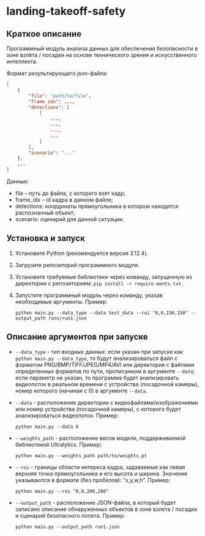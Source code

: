 # landing-takeoff-safety

## Краткое описание

Программный модуль анализа данных для обеспечения безопасности в зоне взлёта / посадки на основе технического зрения и искусственного интеллекта.

Формат результирующего json-файла:

```json
[
    {
        "file": "path/to/file",
        "frame_idx": ...,
        "detections": [
            [
                ...,
                ...,
                ...,
                ...
            ]
        ],
        "scenario": "..."
    },
    ...
]
```

Данные:

* file – путь до файла, с которого взят кадр;
* frame_idx – id кадра в данном файле;
* detections: координаты прямоугольника в котором находится
  распознанный объект;
* scenario: сценарий для данной ситуации.

## Установка и запуск

1. Установите Python (рекомендуется версия 3.12.4).
2. Загрузите репозиторий программного модуля.
3. Установите требуемые библиотеки через команду, запущенную из директории с репозиторием: ``pip install -r require-ments.txt.``
4. Запустите программный модуль через команду, указав необходимые аргументы. Пример:  

   ```
   python main.py --data_type --data test_data --roi "0,0,150,150" --output_path runs/run1.json
   ```

## Описание аргументов при запуске

* `--data_type` - тип входных данных: если указан при запуске как `python main.py --data_type`, то будут анализироваться файл с форматом PNG/BMP/TIFF/JPEG/MP4/AVI или директория с файлами определенных форматов по пути, прописанном в аргументе `--data`; если параметр не указан, то программа будет анализировать видеопоток в реальном времени с устройства (посадочной камеры), номер которого (начиная с 0) в аргументе `--data`.
* `--data` -  расположение директории с видеофайлами/изображениями или номер устройства (посадочной камеры), с которого будет анализироваться видеопоток. Пример:  

  ```
  python main.py --data 0
  ```
* `--weights_path` - расположение весов модели, поддерживаемой библиотекой Ultralytics. Пример:  

  ```
  python main.py --weights_path path/to/weights.pt
  ```
* `--roi` - границы области интереса кадра, задаваемые как левая верхняя точка прямоугольника и его высота и ширина. Значения указываются в формате (без пробелов): “x,y,w,h”. Пример:  

  ```
  python main.py --roi "0,0,200,200"
  ```
* `--output_path` - расположение JSON-файла, в который будет записано описание обнаруженных объектов в зоне
  взлета / посадки и сценарий безопасного полета. Пример:  

  ```
  python main.py --output_path run1.json
  ```
